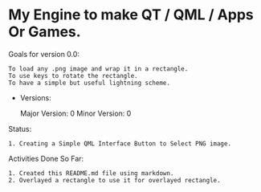# My Engine to make QT / QML / Apps Or Games. 



Goals for version 0.0: 


    To load any .png image and wrap it in a rectangle.
    To use keys to rotate the rectangle.
    To have a simple but useful lightning scheme.



* Versions: 
    
    Major Version: 0
    Minor Version: 0



Status:

    1. Creating a Simple QML Interface Button to Select PNG image.


Activities Done So Far:

    1. Created this README.md file using markdown.
    2. Overlayed a rectangle to use it for overlayed rectangle. 
     



